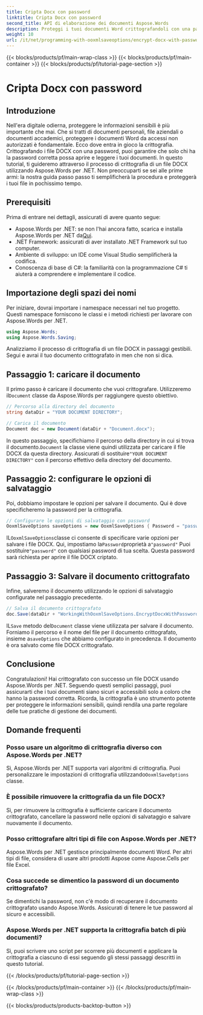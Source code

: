 ```yaml
---
title: Cripta Docx con password
linktitle: Cripta Docx con password
second_title: API di elaborazione dei documenti Aspose.Words
description: Proteggi i tuoi documenti Word crittografandoli con una password usando Aspose.Words per .NET. Segui la nostra guida passo passo per proteggere le tue informazioni sensibili.
weight: 10
url: /it/net/programming-with-ooxmlsaveoptions/encrypt-docx-with-password/
---
```


{{< blocks/products/pf/main-wrap-class >}}
{{< blocks/products/pf/main-container >}}
{{< blocks/products/pf/tutorial-page-section >}}

# Cripta Docx con password

## Introduzione

Nell'era digitale odierna, proteggere le informazioni sensibili è più importante che mai. Che si tratti di documenti personali, file aziendali o documenti accademici, proteggere i documenti Word da accessi non autorizzati è fondamentale. Ecco dove entra in gioco la crittografia. Crittografando i file DOCX con una password, puoi garantire che solo chi ha la password corretta possa aprire e leggere i tuoi documenti. In questo tutorial, ti guideremo attraverso il processo di crittografia di un file DOCX utilizzando Aspose.Words per .NET. Non preoccuparti se sei alle prime armi: la nostra guida passo passo ti semplificherà la procedura e proteggerà i tuoi file in pochissimo tempo.

## Prerequisiti

Prima di entrare nei dettagli, assicurati di avere quanto segue:

-  Aspose.Words per .NET: se non l'hai ancora fatto, scarica e installa Aspose.Words per .NET da[Qui](https://releases.aspose.com/words/net/).
- .NET Framework: assicurati di aver installato .NET Framework sul tuo computer.
- Ambiente di sviluppo: un IDE come Visual Studio semplificherà la codifica.
- Conoscenza di base di C#: la familiarità con la programmazione C# ti aiuterà a comprendere e implementare il codice.

## Importazione degli spazi dei nomi

Per iniziare, dovrai importare i namespace necessari nel tuo progetto. Questi namespace forniscono le classi e i metodi richiesti per lavorare con Aspose.Words per .NET.

```csharp
using Aspose.Words;
using Aspose.Words.Saving;
```

Analizziamo il processo di crittografia di un file DOCX in passaggi gestibili. Segui e avrai il tuo documento crittografato in men che non si dica.

## Passaggio 1: caricare il documento

 Il primo passo è caricare il documento che vuoi crittografare. Utilizzeremo il`Document` classe da Aspose.Words per raggiungere questo obiettivo.

```csharp
// Percorso alla directory del documento
string dataDir = "YOUR DOCUMENT DIRECTORY";  

// Carica il documento
Document doc = new Document(dataDir + "Document.docx");
```

 In questo passaggio, specifichiamo il percorso della directory in cui si trova il documento.`Document` la classe viene quindi utilizzata per caricare il file DOCX da questa directory. Assicurati di sostituire`"YOUR DOCUMENT DIRECTORY"` con il percorso effettivo della directory del documento.

## Passaggio 2: configurare le opzioni di salvataggio

Poi, dobbiamo impostare le opzioni per salvare il documento. Qui è dove specificheremo la password per la crittografia.

```csharp
// Configurare le opzioni di salvataggio con password
OoxmlSaveOptions saveOptions = new OoxmlSaveOptions { Password = "password" };
```

 IL`OoxmlSaveOptions`classe ci consente di specificare varie opzioni per salvare i file DOCX. Qui, impostiamo la`Password`proprietà a`"password"` Puoi sostituire`"password"` con qualsiasi password di tua scelta. Questa password sarà richiesta per aprire il file DOCX criptato.

## Passaggio 3: Salvare il documento crittografato

Infine, salveremo il documento utilizzando le opzioni di salvataggio configurate nel passaggio precedente.

```csharp
// Salva il documento crittografato
doc.Save(dataDir + "WorkingWithOoxmlSaveOptions.EncryptDocxWithPassword.docx", saveOptions);
```

 IL`Save` metodo del`Document` classe viene utilizzata per salvare il documento. Forniamo il percorso e il nome del file per il documento crittografato, insieme a`saveOptions` che abbiamo configurato in precedenza. Il documento è ora salvato come file DOCX crittografato.

## Conclusione

Congratulazioni! Hai crittografato con successo un file DOCX usando Aspose.Words per .NET. Seguendo questi semplici passaggi, puoi assicurarti che i tuoi documenti siano sicuri e accessibili solo a coloro che hanno la password corretta. Ricorda, la crittografia è uno strumento potente per proteggere le informazioni sensibili, quindi rendila una parte regolare delle tue pratiche di gestione dei documenti.

## Domande frequenti

### Posso usare un algoritmo di crittografia diverso con Aspose.Words per .NET?

Sì, Aspose.Words per .NET supporta vari algoritmi di crittografia. Puoi personalizzare le impostazioni di crittografia utilizzando`OoxmlSaveOptions` classe.

### È possibile rimuovere la crittografia da un file DOCX?

Sì, per rimuovere la crittografia è sufficiente caricare il documento crittografato, cancellare la password nelle opzioni di salvataggio e salvare nuovamente il documento.

### Posso crittografare altri tipi di file con Aspose.Words per .NET?

Aspose.Words per .NET gestisce principalmente documenti Word. Per altri tipi di file, considera di usare altri prodotti Aspose come Aspose.Cells per file Excel.

### Cosa succede se dimentico la password di un documento crittografato?

Se dimentichi la password, non c'è modo di recuperare il documento crittografato usando Aspose.Words. Assicurati di tenere le tue password al sicuro e accessibili.

### Aspose.Words per .NET supporta la crittografia batch di più documenti?

Sì, puoi scrivere uno script per scorrere più documenti e applicare la crittografia a ciascuno di essi seguendo gli stessi passaggi descritti in questo tutorial.

{{< /blocks/products/pf/tutorial-page-section >}}

{{< /blocks/products/pf/main-container >}}
{{< /blocks/products/pf/main-wrap-class >}}

{{< blocks/products/products-backtop-button >}}
